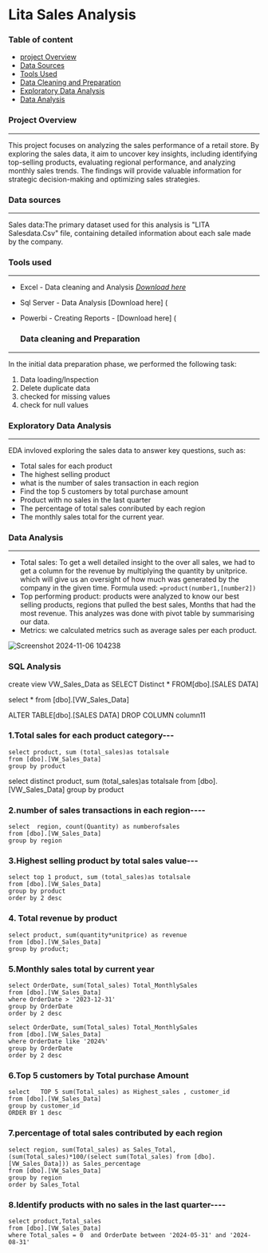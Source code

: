 # Lita Sales Analysis 

### Table of content 

- [project Overview](#project-overview)
- [Data Sources](#data-sources)
- [Tools Used](#tools-used)
- [Data Cleaning and Preparation](#data-cleaning-and-preparation)
- [Exploratory Data Analysis](#exploratory-data-analysis)
- [Data Analysis](#data-analysis)

### Project Overview 
---

This project focuses on analyzing the sales performance of a retail store. By exploring the sales data, it aim to uncover key insights, including identifying top-selling products, evaluating regional performance, and analyzing monthly sales trends. The findings will provide valuable information for strategic decision-making and optimizing sales strategies.

### Data sources 
---

Sales data:The primary dataset used  for this analysis is "LITA Salesdata.Csv" file, containing detailed information about each sale made by the company. 

### Tools used 
---

- Excel - Data cleaning and Analysis [*Download here*](https://www.microsoft.com/en-ng/)
- Sql Server - Data Analysis [Download here] (
- Powerbi - Creating Reports - [Download here] (

  ### Data cleaning and Preparation
---
  In the initial data preparation phase, we performed the following task:
  1. Data loading/Inspection
  2. Delete duplicate data
  3. checked for missing values
  4. check for null values 

  ### Exploratory Data Analysis
---
  EDA invloved exploring the sales data to answer key questions, such as:

  
  -  Total sales for each product
  - The highest selling product 
  - what is the number of sales transaction in each region
  - Find the top 5 customers by total purchase amount
  - Product with no sales in the last quarter
  - The percentage of total sales conributed by each region
  - The monthly sales total for the current year.

 ### Data Analysis
 ---
 - Total sales: To get a well detailed insight to the over all sales, we had to get a column for the revenue by multiplying the quantity by unitprice. which will give us an oversight of how much was generated by the company in the given time. Formula used: ```=product(number1,[number2])```
- Top performing product: products were analyzed to know our best selling products, regions that pulled the best sales, Months that had the most revenue. This analyzes was done with pivot table by summarising our data.
- Metrics: we calculated metrics such as average sales per each product.

  

![Screenshot 2024-11-06 104238](https://github.com/user-attachments/assets/1e0b9ac9-9958-45be-bf6d-b0329bfe4145)

  ### SQL Analysis

  create view VW_Sales_Data
as
SELECT Distinct * FROM[dbo].[SALES DATA]

select * from [dbo].[VW_Sales_Data]

ALTER TABLE[dbo].[SALES DATA]
DROP COLUMN column11

### 1.Total sales for each product category---
```
select product, sum (total_sales)as totalsale
from [dbo].[VW_Sales_Data]
group by product
```
select distinct product, sum (total_sales)as totalsale
from [dbo].[VW_Sales_Data]
group by product

### 2.number of sales transactions in each region----
```
select  region, count(Quantity) as numberofsales
from [dbo].[VW_Sales_Data]
group by region
```
### 3.Highest selling product by total sales value---
```
select top 1 product, sum (total_sales)as totalsale
from [dbo].[VW_Sales_Data]
group by product
order by 2 desc
```

### 4. Total revenue by product
```
select product, sum(quantity*unitprice) as revenue
from [dbo].[VW_Sales_Data]
group by product;
```

### 5.Monthly sales total by current year
```
select OrderDate, sum(Total_sales) Total_MonthlySales
from [dbo].[VW_Sales_Data]
where OrderDate > '2023-12-31'
group by OrderDate
order by 2 desc
```
```
select OrderDate, sum(Total_sales) Total_MonthlySales
from [dbo].[VW_Sales_Data]
where OrderDate like '2024%'
group by OrderDate
order by 2 desc
```

### 6.Top 5 customers by Total purchase Amount
```
select   TOP 5 sum(Total_sales) as Highest_sales , customer_id
from [dbo].[VW_Sales_Data]
group by customer_id
ORDER BY 1 desc
```

### 7.percentage of total sales contributed by each region
```
select region, sum(Total_sales) as Sales_Total,
(sum(Total_sales)*100/(select sum(Total_sales) from [dbo].[VW_Sales_Data])) as Sales_percentage
from [dbo].[VW_Sales_Data]
group by region
order by Sales_Total
```

### 8.Identify products with no sales in the last quarter----
```
select product,Total_sales
from [dbo].[VW_Sales_Data]
where Total_sales = 0  and OrderDate between '2024-05-31' and '2024-08-31'
```
 

 
  
